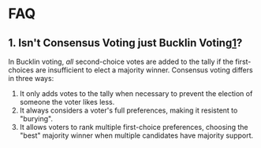 # FAQ

## 1. Isn't Consensus Voting just Bucklin Voting[1]?

In Bucklin voting, *all* second-choice votes are added to the tally if the first-choices are insufficient to elect a majority winner. Consensus voting differs in three ways:

1. It only adds votes to the tally when necessary to prevent the election of someone the voter likes less.
2. It always considers a voter's full preferences, making it resistent to "burying".
3. It allows voters to rank multiple first-choice preferences, choosing the "best" majority winner when multiple candidates have majority support.

[1]:https://electology.org/bucklin-voting
